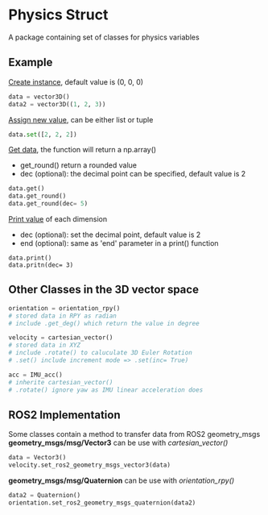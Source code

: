 # Physics Struct
A package containing set of classes for physics variables

## Example
<u>Create instance</u>, default value is (0, 0, 0)
```python
data = vector3D()
data2 = vector3D((1, 2, 3))
```

<u>Assign new value</u>, can be either list or tuple
```python
data.set([2, 2, 2])
```

<u>Get data</u>, the function will return a np.array()
- get_round() return a rounded value
- dec (optional): the decimal point can be specified, default value is 2
```python
data.get()
data.get_round()
data.get_round(dec= 5)
```

<u>Print value</u> of each dimension
- dec (optional): set the decimal point, default value is 2
- end (optional): same as 'end' parameter in a print() function
```
data.print()
data.pritn(dec= 3)
```

## Other Classes in the 3D vector space
```python
orientation = orientation_rpy()
# stored data in RPY as radian
# include .get_deg() which return the value in degree

velocity = cartesian_vector()
# stored data in XYZ
# include .rotate() to caluculate 3D Euler Rotation
# .set() include increment mode => .set(inc= True)

acc = IMU_acc()
# inherite cartesian_vector()
# .rotate() ignore yaw as IMU linear acceleration does
```

## ROS2 Implementation
Some classes contain a method to transfer data from ROS2 geometry_msgs <br>
**geometry_msgs/msg/Vector3** can be use with *cartesian_vector()*
```python
data = Vector3()
velocity.set_ros2_geometry_msgs_vector3(data)
```
**geometry_msgs/msg/Quaternion** can be use with *orientation_rpy()*
```python
data2 = Quaternion()
orientation.set_ros2_geometry_msgs_quaternion(data2)
```

